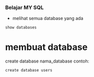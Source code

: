###  Belajar MY SQL


- melihat semua database yang ada 

```
show databases
```

# membuat database

create database nama_database
contoh: 
```
create database users
```